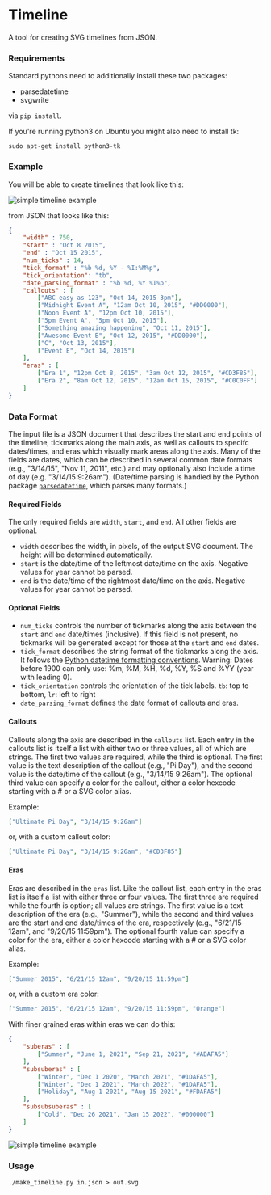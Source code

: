 # Timeline
A tool for creating SVG timelines from JSON.

### Requirements

Standard pythons need to additionally install these two packages:

* parsedatetime
* svgwrite

via `pip install`.

If you're running python3 on Ubuntu you might also need to install tk:

`sudo apt-get install python3-tk`

### Example

You will be able to create timelines that look like this:

![simple timeline example](http://jasonreisman.github.io/timeline/simple_timeline.png)


from JSON that looks like this:

```JSON
{
	"width" : 750,
	"start" : "Oct 8 2015",
	"end" : "Oct 15 2015",
	"num_ticks" : 14,
	"tick_format" : "%b %d, %Y - %I:%M%p",
	"tick_orientation": "tb",
	"date_parsing_format" : "%b %d, %Y %I%p",
	"callouts" : [
		["ABC easy as 123", "Oct 14, 2015 3pm"],
		["Midnight Event A", "12am Oct 10, 2015", "#DD0000"],
		["Noon Event A", "12pm Oct 10, 2015"],
		["5pm Event A", "5pm Oct 10, 2015"],
		["Something amazing happening", "Oct 11, 2015"],
		["Awesome Event B", "Oct 12, 2015", "#DD0000"],
		["C", "Oct 13, 2015"],
		["Event E", "Oct 14, 2015"]
	],
	"eras" : [
		["Era 1", "12pm Oct 8, 2015", "3am Oct 12, 2015", "#CD3F85"],
		["Era 2", "8am Oct 12, 2015", "12am Oct 15, 2015", "#C0C0FF"]
	]
}
```



### Data Format
The input file is a JSON document that describes the start and end points of the timeline, tickmarks along the main axis, as well as callouts to specifc dates/times, and eras which visually mark areas along the axis.  Many of the fields are dates, which can be described in several common date formats (e.g., "3/14/15", "Nov 11, 2011", etc.) and may optionally also include a time of day (e.g. "3/14/15 9:26am").  (Date/time parsing is handled by the Python package [`parsedatetime`](https://pypi.python.org/pypi/parsedatetime/), which parses many formats.)

#### Required Fields

The only required fields are `width`, `start`, and `end`.  All other fields are optional.

* `width` describes the width, in pixels, of the output SVG document.  The height will be determined automatically.
* `start` is the date/time of the leftmost date/time on the axis. Negative values for year cannot be parsed.
* `end` is the date/time of the rightmost date/time on the axis. Negative values for year cannot be parsed.

#### Optional Fields

* `num_ticks` controls the number of tickmarks along the axis between the `start` and `end` date/times (inclusive).  If this field is not present, no tickmarks will be generated except for those at the `start` and `end` dates.
* `tick_format` describes the string format of the tickmarks along the axis.  It follows the [Python datetime formatting conventions](https://docs.python.org/2/library/datetime.html#strftime-and-strptime-behavior). Warning: Dates before 1900 can only use: %m, %M, %H, %d, %Y, %S and %YY (year with leading 0).
* `tick_orientation` controls the orientation of the tick labels. `tb`: top to bottom, `lr`: left to right
* `date_parsing_format` defines the date format of callouts and eras.

#### Callouts

Callouts along the axis are described in the `callouts` list.  Each entry in the callouts list is itself a list with either two or three values, all of which are strings.  The first two values are required, while the third is optional.  The first value is the text description of the callout (e.g., "Pi Day"), and the second value is the date/time of the callout (e.g., "3/14/15 9:26am").  The optional third value can specify a color for the callout, either a color hexcode starting with a # or a SVG color alias.

Example:
```JSON
["Ultimate Pi Day", "3/14/15 9:26am"]
```
or, with a custom callout color:
```JSON
["Ultimate Pi Day", "3/14/15 9:26am", "#CD3F85"]
```
#### Eras

Eras are described in the `eras` list.  Like the callout list, each entry in the eras list is itself a list with either three or four values.  The first three are required while the fourth is option; all values are strings.  The first value is a text description of the era (e.g., "Summer"), while the second and third values are the start and end date/times of the era, respectively (e.g., "6/21/15 12am", and "9/20/15 11:59pm").  The optional fourth value can specify a color for the era, either a color hexcode starting with a # or a SVG color alias.

Example:
```JSON
["Summer 2015", "6/21/15 12am", "9/20/15 11:59pm"]
```
or, with a custom era color:
```JSON
["Summer 2015", "6/21/15 12am", "9/20/15 11:59pm", "Orange"]
```

With finer grained eras within eras we can do this:

```JSON
{
	"suberas" : [
		["Summer", "June 1, 2021", "Sep 21, 2021", "#ADAFA5"]
	],
	"subsuberas" : [
		["Winter", "Dec 1 2020", "March 2021", "#1DAFA5"],
		["Winter", "Dec 1 2021", "March 2022", "#1DAFA5"],
		["Holiday", "Aug 1 2021", "Aug 15 2021", "#FDAFA5"]
	],
    "subsubsuberas" : [
        ["Cold", "Dec 26 2021", "Jan 15 2022", "#000000"]
    ]
}
```

![simple timeline example](https://github.com/gdudek/Timeline/blob/master/examples/sub-sub-era.png?raw=true)

### Usage
```./make_timeline.py in.json > out.svg```
